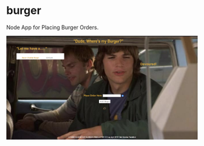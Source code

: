 # burger
Node App for Placing Burger Orders.



![Dude, Where's My Burger the app](public/assets/css/dudewheresmyburger.png)
